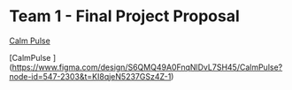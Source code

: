 # Team 1 - Final Project Proposal

[Calm Pulse ](https://docs.google.com/document/d/1trbgePShqdI7tZUK6W-iPVXkXvEWQn_5E7LysWWdPug/edit?tab=t.0)

[CalmPulse ] (https://www.figma.com/design/S6QMQ49A0FnqNlDvL7SH45/CalmPulse?node-id=547-2303&t=KI8qjeN5237GSz4Z-1)


